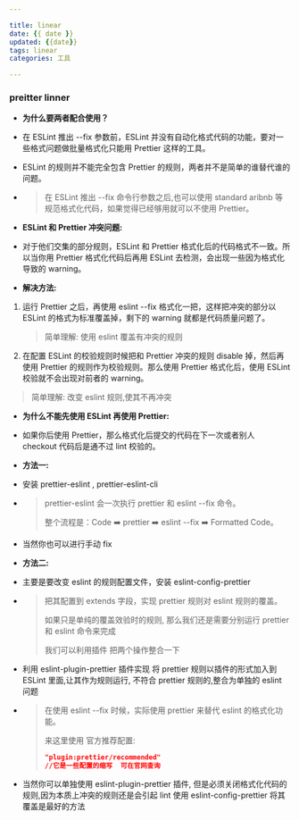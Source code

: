 ```yaml
---

title: linear
date: {{ date }}
updated: {{date}}
tags: linear
categories: 工具

---
```


### preitter linner

- **为什么要两者配合使用？**

- 在 ESLint 推出 --fix 参数前，ESLint 并没有自动化格式代码的功能，要对一些格式问题做批量格式化只能用 Prettier 这样的工具。

- ESLint 的规则并不能完全包含 Prettier 的规则，两者并不是简单的谁替代谁的问题。

- > 在 ESLint 推出 --fix 命令行参数之后,也可以使用 standard aribnb 等规范格式化代码，如果觉得已经够用就可以不使用 Prettier。

- **ESLint 和 Prettier 冲突问题:**

- 对于他们交集的部分规则，ESLint 和 Prettier 格式化后的代码格式不一致。所以当你用 Prettier 格式化代码后再用 ESLint 去检测，会出现一些因为格式化导致的 warning。
- **解决方法:**

1. 运行 Prettier 之后，再使用 eslint --fix 格式化一把，这样把冲突的部分以 ESLint 的格式为标准覆盖掉，剩下的 warning 就都是代码质量问题了。

   > 简单理解: 使用 eslint 覆盖有冲突的规则

2. 在配置 ESLint 的校验规则时候把和 Prettier 冲突的规则 disable 掉，然后再使用 Prettier 的规则作为校验规则。那么使用 Prettier 格式化后，使用 ESLint 校验就不会出现对前者的 warning。

> 简单理解: 改变 eslint 规则,使其不再冲突

- **为什么不能先使用 ESLint 再使用 Prettier:**

- 如果你后使用 Prettier，那么格式化后提交的代码在下一次或者别人 checkout 代码后是通不过 lint 校验的。

- **方法一:**
- 安装 prettier-eslint , prettier-eslint-cli

- > prettier-eslint 会一次执行 prettier 和 eslint --fix 命令。
  >
  > 整个流程是：Code ➡️ prettier ➡️ eslint --fix ➡️ Formatted Code。

- 当然你也可以进行手动 fix
- **方法二:**

- 主要是要改变 eslint 的规则配置文件，安装 eslint-config-prettier

- > 把其配置到 extends 字段，实现 prettier 规则对 eslint 规则的覆盖。
  >
  > 如果只是单纯的覆盖效验时的规则, 那么我们还是需要分别运行 prettier 和 eslint 命令来完成
  >
  > 我们可以利用插件 把两个操作整合一下

- 利用 eslint-plugin-prettier 插件实现 将 prettier 规则以插件的形式加入到 ESLint 里面,让其作为规则运行, 不符合 prettier 规则的,整合为单独的 eslint 问题

- > 在使用 eslint --fix 时候，实际使用 prettier 来替代 eslint 的格式化功能。
  >
  > 来这里使用 官方推荐配置:
  >
  > ```json
  > "plugin:prettier/recommended"
  > //它是一些配置的缩写  可在官网查询
  > ```

- 当然你可以单独使用 eslint-plugin-prettier 插件, 但是必须关闭格式化代码的规则,因为本质上冲突的规则还是会引起 lint 使用 eslint-config-prettier 将其覆盖是最好的方法
